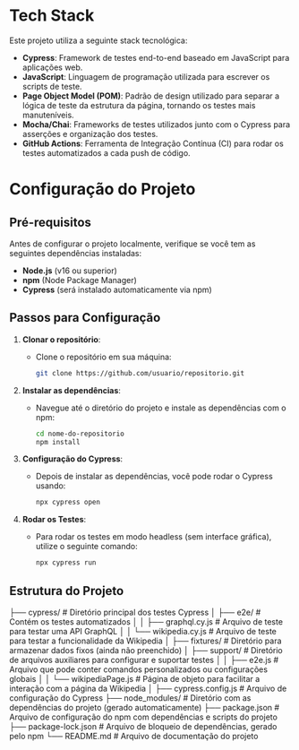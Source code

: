 # Tech Stack
Este projeto utiliza a seguinte stack tecnológica:

- **Cypress**: Framework de testes end-to-end baseado em JavaScript para aplicações web.
- **JavaScript**: Linguagem de programação utilizada para escrever os scripts de teste.
- **Page Object Model (POM)**: Padrão de design utilizado para separar a lógica de teste da estrutura da página, tornando os testes mais manuteníveis.
- **Mocha/Chai**: Frameworks de testes utilizados junto com o Cypress para asserções e organização dos testes.
- **GitHub Actions**: Ferramenta de Integração Contínua (CI) para rodar os testes automatizados a cada push de código.

# Configuração do Projeto

## Pré-requisitos
Antes de configurar o projeto localmente, verifique se você tem as seguintes dependências instaladas:

- **Node.js** (v16 ou superior)
- **npm** (Node Package Manager)
- **Cypress** (será instalado automaticamente via npm)

## Passos para Configuração

1. **Clonar o repositório**:
   - Clone o repositório em sua máquina:
     ```bash
     git clone https://github.com/usuario/repositorio.git
     ```

2. **Instalar as dependências**:
   - Navegue até o diretório do projeto e instale as dependências com o npm:
     ```bash
     cd nome-do-repositorio
     npm install
     ```

3. **Configuração do Cypress**:
   - Depois de instalar as dependências, você pode rodar o Cypress usando:
     ```bash
     npx cypress open
     ```

4. **Rodar os Testes**:
   - Para rodar os testes em modo headless (sem interface gráfica), utilize o seguinte comando:
     ```bash
     npx cypress run
     ```


## Estrutura do Projeto

├── cypress/                          # Diretório principal dos testes Cypress
│   ├── e2e/                          # Contém os testes automatizados
│   │   ├── graphql.cy.js             # Arquivo de teste para testar uma API GraphQL
│   │   └── wikipedia.cy.js           # Arquivo de teste para testar a funcionalidade da Wikipedia
│   ├── fixtures/                     # Diretório para armazenar dados fixos (ainda não preenchido)
│   ├── support/                      # Diretório de arquivos auxiliares para configurar e suportar testes
│   │   ├── e2e.js                    # Arquivo que pode conter comandos personalizados ou configurações globais
│   │   └── wikipediaPage.js          # Página de objeto para facilitar a interação com a página da Wikipedia
│   ├── cypress.config.js             # Arquivo de configuração do Cypress
├── node_modules/                     # Diretório com as dependências do projeto (gerado automaticamente)
├── package.json                      # Arquivo de configuração do npm com dependências e scripts do projeto
├── package-lock.json                 # Arquivo de bloqueio de dependências, gerado pelo npm
└── README.md                         # Arquivo de documentação do projeto

